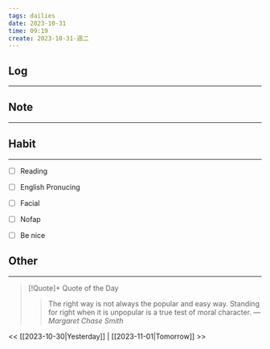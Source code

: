 ```yaml
---
tags: dailies  
date: 2023-10-31
time: 09:19
create: 2023-10-31-週二
---
```


## Log
---


## Note
---


## Habit
---
- [ ] Reading
- [ ] English Pronucing
- [ ] Facial
- [ ] Nofap
- [ ] Be nice


## Other
---

> [!Quote]+ Quote of the Day
> > The right way is not always the popular and easy way. Standing for right when it is unpopular is a true test of moral character.
> — <cite>Margaret Chase Smith</cite>

<< [[2023-10-30|Yesterday]] | [[2023-11-01|Tomorrow]] >>